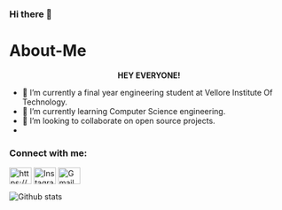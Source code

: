 ### Hi there 👋

# About-Me
<p align="center"><b>HEY EVERYONE!</b></p>


- 🔭 I’m currently a final year engineering student at Vellore Institute Of Technology.
- 🌱 I’m currently learning Computer Science engineering.
- 👯 I’m looking to collaborate on open source projects.
- 
<h3 align="left">Connect with me:</h3>
<p align="left">
<a href="https://www.linkedin.com/in/zankhana-mehta-505a8a212/" target="blank"><img align="center" src="https://raw.githubusercontent.com/rahuldkjain/github-profile-readme-generator/master/src/images/icons/Social/linked-in-alt.svg" alt="https://www.linkedin.com/in/ashita-verma-a39817203/" height="30" width="40" /></a>
<a href="https://www.instagram.com/zankhanaaaa/" target="blank"><img align="center" src="https://raw.githubusercontent.com/rahuldkjain/github-profile-readme-generator/master/src/images/icons/Social/instagram.svg" alt="Instagram" height="30" width="40" /></a>
<a href="mailto:zankhana.mehta02@gmail.com" target="blank"><img  align="center" alt="Gmail" src="https://img.shields.io/badge/Gmail-D14836?style=for-the-badge&logo=gmail&logoColor=white" height="30" width="40" /></a>
</p>

![Github stats](https://github-readme-stats.vercel.app/api?username=zankhana46)
